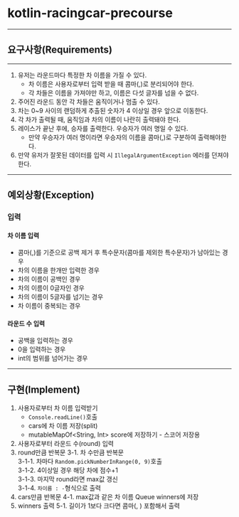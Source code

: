# kotlin-racingcar-precourse
<hr>

## 요구사항(Requirements)
<hr>

1. 유저는 라운드마다 특정한 차 이름을 가질 수 있다.
   - 차 이름은 사용자로부터 입력 받을 때 콤마(,)로 분리되어야 한다.
   - 각 차들은 이름을 가져야만 하고, 이름은 다섯 글자를 넘을 수 없다.
2. 주어진 라운드 동안 각 차들은 움직이거나 멈출 수 있다.
3. 차는 0~9 사이의 랜덤하게 추출된 숫자가 4 이상일 경우 앞으로 이동한다.
4. 각 차가 출력될 때, 움직임과 차의 이름이 나란히 출력돼야 한다.
5. 레이스가 끝난 후에, 승자를 출력한다. 우승자가 여러 명일 수 있다.
   - 만약 우승자가 여러 명이라면 우승자의 이름을 콤마(,)로 구분하여 출력해야한다.
6. 만약 유저가 잘못된 데이터를 입력 시 `IllegalArgumentException` 에러를 던져야 한다.

<hr>

## 예외상황(Exception)
### 입력
#### 차 이름 입력
- 콤마(,)를 기준으로 공백 제거 후 특수문자(콤마를 제외한 특수문자)가 남아있는 경우
- 차의 이름을 한개만 입력한 경우
- 차의 이름이 공백인 경우
- 차의 이름이 0글자인 경우
- 차의 이름이 5글자를 넘기는 경우
- 차 이름이 중복되는 경우


#### 라운드 수 입력
- 공백을 입력하는 경우
- 0을 입력하는 경우
- int의 범위를 넘어가는 경우

<hr>

## 구현(Implement)

1. 사용자로부터 차 이름 입력받기
   - `Console.readLine()`호출
   - cars에 차 이름 저장(split)
   - mutableMapOf<String, Int> score에 저장하기 - 스코어 저장용
2. 사용자로부터 라운드 수(round) 입력
3. round만큼 반복문
   3-1. 차 수만큼 반복문<br>
      3-1-1. 차마다 `Random.pickNumberInRange(0, 9)`호출<br>
      3-1-2. 4이상일 경우 해당 차에 점수+1<br>
      3-1-3. 마지막 round라면 max값 갱신<br>
      3-1-4. `차이름 : -`형식으로 출력
4. cars만큼 반복문
   4-1. max값과 같은 차 이름  Queue<String> winners에 저장
5. winners 출력
   5-1. 길이가 1보다 크다면 콤마(, ) 포함해서 출력
